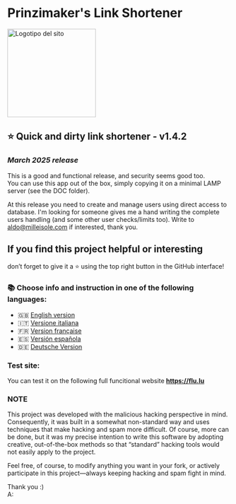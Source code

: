 # Prinzimaker's Link Shortener

<img src="https://flu.lu/pls_logo" alt="Logotipo del sito" style="width: 200px; height: auto;">

## &#11088; **Quick and dirty link shortener** - **v1.4.2**
### _March 2025 release_

This is a good and functional release, and security seems good too.\
You can use this app out of the box, simply copying it on a minimal LAMP server (see the DOC folder).

At this release you need to create and manage users using direct access to database.
I'm looking for someone gives me a hand writing the complete users handling (and some other user checks/limits too).
Write to aldo@milleisole.com if interested, thank you.

## If you find this project helpful or interesting
don’t forget to give it a &#11088; using the top right button in the GitHub interface!


### 📚 Choose info and instruction in one of the following languages:

- 🇬🇧 [English version](README.EN.md)
- 🇮🇹 [Versione italiana](README.IT.md)
- 🇫🇷 [Version française](README.FR.md)
- 🇪🇸 [Versión española](README.ES.md)
- 🇩🇪 [Deutsche Version](README.DE.md)

### Test site:
You can test it on the following full funcitional website **https://flu.lu**

### NOTE
This project was developed with the malicious hacking perspective in mind. Consequently, it was built in a somewhat non-standard way and uses techniques that make hacking and spam more difficult. Of course, more can be done, but it was my precise intention to write this software by adopting creative, out-of-the-box methods so that “standard” hacking tools would not easily apply to the project. 

Feel free, of course, to modify anything you want in your fork, or actively participate in this project—always keeping hacking and spam fight in mind. 

Thank you :) \
A: